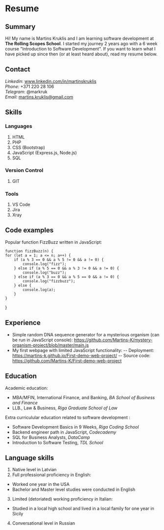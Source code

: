 # Resume
## Summary
Hi! My name is Martins Kruklis and I am learning software development at  **The Rolling Scopes School**. I started my journey 2 years ago with a 6 week course "Introduction to Software Development". If you want to learn what I have picked up since then (or at least heard about), read my resume below.

## Contact
*Linkedin*: www.linkedin.com/in/martinskruklis <br>
*Phone:* +371 220 28 106 <br>
*Telegram*: @markruk <br>
*Email:* martins.kruklis@gmail.com <br>

## Skills
### Languages

 1. HTML
 2. PHP
 3. CSS (Bootstrap)
 4. JavaScript (Express.js, Node.js)
 5. SQL

 ### Version Control
1. GIT

### Tools

 1. VS Code
 2. Jira
 3. Xray

## Code examples
Popular function FizzBuzz written in JavaScript:

    function fizzBuzz(n) {
    for (let a = 1; a <= n; a++) {
        if (a % 3 == 0 && a % 5 != 0 && a != 0) {
            console.log("fizz");
        } else if (a % 5 == 0 && a % 3 != 0 && a != 0) {
            console.log("buzz");
        } else if (a % 3 == 0 && a % 5 == 0 && a != 0) {
            console.log("fizzbuzz");
        } else {
            console.log(a);
        }
    }
}

## Experience

 - Simple random DNA sequence generator for a mysterious organism (can be run in JavaScript console): https://github.com/Martins-K/mystery-organism-project/blob/master/main.js
 - My first webpage with limited JavaScript functionality:
 --  Deployment: https://martins-k.github.io/First-demo-web-project/
 -- Source code: https://github.com/Martins-K/First-demo-web-project

## Education
Academic education:

 - MBA/MFIN, International Finance, and Banking, *BA School of Business and Finance*
 - LLB., Law & Business, *Riga Graduate School of Law*
 
Extra curriculular education related to software development :

 - Software Development Basics in 9 Weeks, *Riga Coding School*
 - Backend engineer path in JavaScript, *Codecademy*
 - SQL for Business Analysts, *DataCamp*
 - Introduction to Software Testing, *TDL School*

## Language skills

1. Native level in Latvian
2. Full professional proficiency in English:
 - Worked one year in the USA
 - Bachelor and Master level studies were conducted in English
 
3.  Limited (detoriated) working proficiency in Italian:
- Studied in a local high school and lived in a local family for one year in Sicily

4. Conversational level in Russian